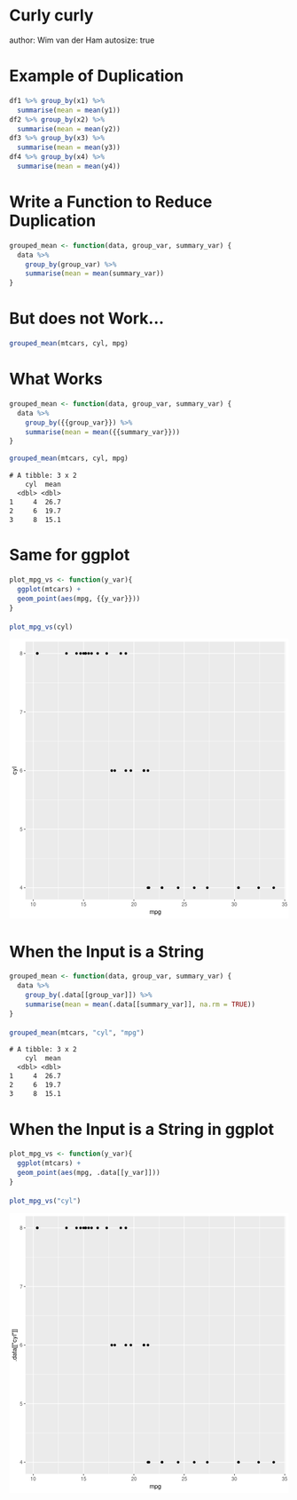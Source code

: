 Curly curly
========================================================
author: Wim van der Ham
autosize: true

Example of Duplication
========================================================


```r
df1 %>% group_by(x1) %>% 
  summarise(mean = mean(y1))
df2 %>% group_by(x2) %>% 
  summarise(mean = mean(y2))
df3 %>% group_by(x3) %>% 
  summarise(mean = mean(y3))
df4 %>% group_by(x4) %>% 
  summarise(mean = mean(y4))
```

Write a Function to Reduce Duplication
========================================================




```r
grouped_mean <- function(data, group_var, summary_var) {
  data %>%
    group_by(group_var) %>%
    summarise(mean = mean(summary_var))
}
```

But does not Work...
========================================================


```r
grouped_mean(mtcars, cyl, mpg)
```

What Works
========================================================


```r
grouped_mean <- function(data, group_var, summary_var) {
  data %>%
    group_by({{group_var}}) %>%
    summarise(mean = mean({{summary_var}}))
}
```


```r
grouped_mean(mtcars, cyl, mpg)
```

```
# A tibble: 3 x 2
    cyl  mean
  <dbl> <dbl>
1     4  26.7
2     6  19.7
3     8  15.1
```

Same for ggplot
========================================================


```r
plot_mpg_vs <- function(y_var){
  ggplot(mtcars) +  
  geom_point(aes(mpg, {{y_var}}))
}

plot_mpg_vs(cyl)
```

![plot of chunk unnamed-chunk-7](README-figure/unnamed-chunk-7-1.png)

When the Input is a String
========================================================


```r
grouped_mean <- function(data, group_var, summary_var) {
  data %>%
    group_by(.data[[group_var]]) %>%
    summarise(mean = mean(.data[[summary_var]], na.rm = TRUE))
}

grouped_mean(mtcars, "cyl", "mpg")
```

```
# A tibble: 3 x 2
    cyl  mean
  <dbl> <dbl>
1     4  26.7
2     6  19.7
3     8  15.1
```

When the Input is a String in ggplot
========================================================


```r
plot_mpg_vs <- function(y_var){
  ggplot(mtcars) +  
  geom_point(aes(mpg, .data[[y_var]]))
}

plot_mpg_vs("cyl")
```

![plot of chunk unnamed-chunk-9](README-figure/unnamed-chunk-9-1.png)
